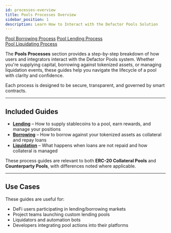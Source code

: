 ```yaml
---
id: processes-overview
title: Pools Processes Overview
sidebar_position: 1
description: Learn How to Interact with the Defactor Pools Solution
---
```


<div style={{ display: 'flex', flexWrap: 'wrap', color: '#eb9f00', gap: '1rem' }}>
  <div style={{
    flex: '1 1 280px',
    display: 'flex',
    flexDirection: 'column',
    rowGap: '1rem',
    alignItems: 'flex-start',
    textDecoration: 'underline',
  }}>
    <a href="pool-borrowing-process" className="pagination-nav__label">Pool Borrowing Process</a>
    <a href="pool-lending-process" className="pagination-nav__label">Pool Lending Process</a>
  </div>

  <div style={{
    flex: '1 1 280px',
    display: 'flex',
    flexDirection: 'column',
    rowGap: '1rem',
    alignItems: 'flex-start',
    textDecoration: 'underline'
  }}>
    <a href="pool-liquidation-process" className="pagination-nav__label">Pool Liquidating Process</a>
  </div>
</div>

The **Pools Processes** section provides a step-by-step breakdown of how users and integrators interact with the Defactor Pools system. Whether you're supplying capital, borrowing against tokenized assets, or managing liquidation events, these guides help you navigate the lifecycle of a pool with clarity and confidence.

Each process is designed to be secure, transparent, and governed by smart contracts.

---

## Included Guides

- [**Lending**](pool-lending-process) – How to supply stablecoins to a pool, earn rewards, and manage your positions
- [**Borrowing**](pool-borrowing-process) – How to borrow against your tokenized assets as collateral and repay loans
- [**Liquidation**](pool-liquidation-process) – What happens when loans are not repaid and how collateral is managed

These process guides are relevant to both **ERC-20 Collateral Pools** and **Counterparty Pools**, with differences noted where applicable.

---

## Use Cases

These guides are useful for:

- DeFi users participating in lending/borrowing markets
- Project teams launching custom lending pools
- Liquidators and automation bots
- Developers integrating pool actions into their platforms
